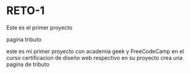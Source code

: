 # RETO-1
Este es el primer proyecto 

pagina tributo 
 
este es mi primer proyecto con academia geek y  FreeCodeCamp en el curso  certificacion de diseño web respectivo
en su  proyecto crea una pagina de tributo 
